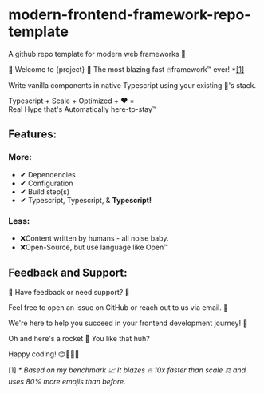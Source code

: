 # modern-frontend-framework-repo-template
A github repo template for modern web frameworks 🚀

👋 Welcome to {project} 🚀 The most blazing fast 🔥framework™ ever! *[[1]](#1)

Write vanilla components in native Typescript using your existing 🧠's stack.


Typescript + Scale + Optimized + ♥ =  
Real Hype that's Automatically here-to-stay™ 


## Features: 
### More:


* ✔ Dependencies 
* ✔ Configuration 
* ✔ Build step(s) 
* ✔ Typescript, Typescript, & **Typescript!**

### Less:


* ❌Content written by humans - all noise baby.
* ❌Open-Source, but use language like Open™ 

 

## Feedback and Support:
📣 Have feedback or need support? 🚀

Feel free to open an issue on GitHub or reach out to us via email. 🚀

We're here to help you succeed in your frontend development journey! 🚀

Oh and here's a rocket 🚀 You like that huh?


Happy coding! 😊👨‍💻🚀


<a id="1">[1]</a> _* Based on my benchmark 📈 It blazes 🔥 10x faster than scale ⚖ and uses 80% more emojis than before._
